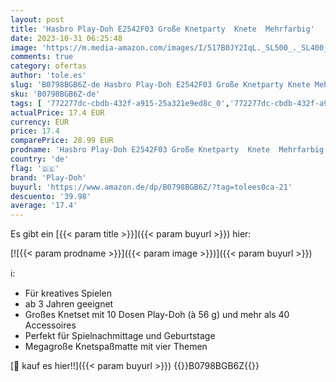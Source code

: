 ```yaml
---
layout: post
title: 'Hasbro Play-Doh E2542F03 Große Knetparty  Knete  Mehrfarbig'
date: 2023-10-31 06:25:48
image: 'https://m.media-amazon.com/images/I/517B0JY2IqL._SL500_._SL400_.jpg'
comments: true
category: ofertas
author: 'tole.es'
slug: 'B0798BGB6Z-de Hasbro Play-Doh E2542F03 Große Knetparty Knete Mehrfarbig'
sku: 'B0798BGB6Z-de'
tags: [ '772277dc-cbdb-432f-a915-25a321e9ed8c_0','772277dc-cbdb-432f-a915-25a321e9ed8c_1001','772277dc-cbdb-432f-a915-25a321e9ed8c_9601','772277dc-cbdb-432f-a915-25a321e9ed8c_9901','Arborist Merchandising Root','Basteln & Malen','Elektronisches Spielzeug','Kinderknete','Kunden-Favoriten: Spielzeug','Kunst und Handwerk','Self Service','Special Features Stores','Spielzeug','play-doh','🇩🇪', ]
actualPrice: 17.4 EUR
currency: EUR
price: 17.4
comparePrice: 28.99 EUR
prodname: 'Hasbro Play-Doh E2542F03 Große Knetparty  Knete  Mehrfarbig'
country: 'de'
flag: '🇩🇪'
brand: 'Play-Doh'
buyurl: 'https://www.amazon.de/dp/B0798BGB6Z/?tag=tolees0ca-21'
descuento: '39.98'
average: '17.4'
---
```


Es gibt ein [{{< param title >}}]({{< param buyurl >}}) hier:

[![{{< param prodname >}}]({{< param image >}})]({{< param buyurl >}})

ℹ️:

- Für kreatives Spielen
- ab 3 Jahren geeignet
- Großes Knetset mit 10 Dosen Play-Doh (à 56 g) und mehr als 40 Accessoires
- Perfekt für Spielnachmittage und Geburtstage
- Megagroße Knetspaßmatte mit vier Themen

[🛒 kauf es hier!!]({{< param buyurl >}})
{{<world>}}B0798BGB6Z{{</world>}}
